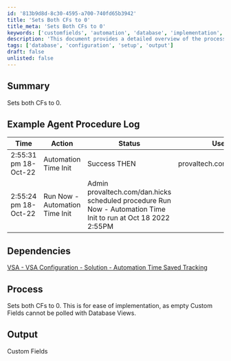 ```yaml
---
id: '813b9d8d-8c30-4595-a700-740fd65b3942'
title: 'Sets Both CFs to 0'
title_meta: 'Sets Both CFs to 0'
keywords: ['customfields', 'automation', 'database', 'implementation', 'tracking']
description: 'This document provides a detailed overview of the process to set both Custom Fields (CFs) to 0 for ease of implementation. It includes an example agent procedure log, dependencies, and the output expected from this process.'
tags: ['database', 'configuration', 'setup', 'output']
draft: false
unlisted: false
---
```

## Summary

Sets both CFs to 0.

## Example Agent Procedure Log

| Time                      | Action                                | Status                                       | User                          |
|---------------------------|---------------------------------------|----------------------------------------------|-------------------------------|
| 2:55:31 pm 18-Oct-22      | Automation Time Init                  | Success THEN                                 | provaltech.com/dan.hicks     |
| 2:55:24 pm 18-Oct-22      | Run Now - Automation Time Init        | Admin provaltech.com/dan.hicks scheduled procedure Run Now - Automation Time Init to run at Oct 18 2022 2:55PM |

## Dependencies

[VSA - VSA Configuration - Solution - Automation Time Saved Tracking](https://proval.itglue.com/DOC-5078775-11143659)

## Process

Sets both CFs to 0. This is for ease of implementation, as empty Custom Fields cannot be polled with Database Views.

## Output

Custom Fields






